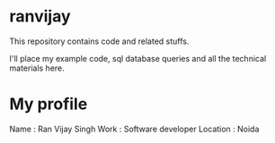 # ranvijay
This repository contains code and related stuffs.

I'll place my example code, sql database queries and all the technical materials here.

# My profile
Name : Ran Vijay Singh
Work : Software developer
Location : Noida
